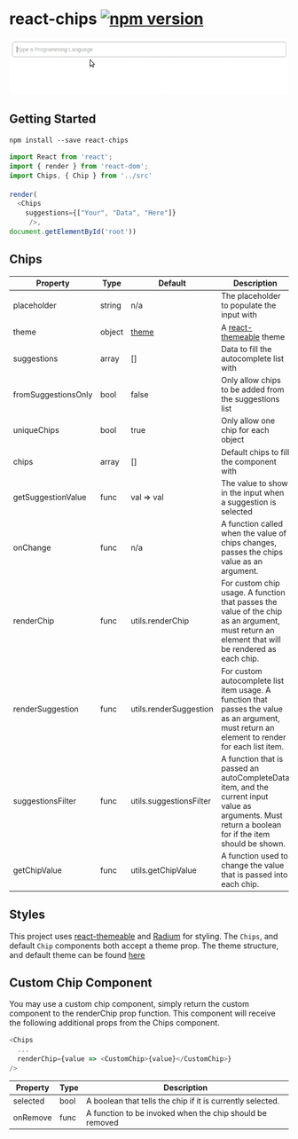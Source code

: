 # react-chips [![npm version](https://badge.fury.io/js/react-chips.svg)](https://badge.fury.io/js/react-chips)

![Example](assets/example.gif)

## Getting Started

```
npm install --save react-chips
```

```js
import React from 'react';
import { render } from 'react-dom';
import Chips, { Chip } from '../src'

render(
  <Chips
    suggestions={["Your", "Data", "Here"]}
     />,
document.getElementById('root'))
```

## Chips

|Property|Type|Default|Description|
|--------|----|-------|-----------|
|placeholder|string|n/a|The placeholder to populate the input with|
|theme|object|[theme](src/theme.js)|A [react-themeable](https://github.com/markdalgleish/react-themeable) theme|
|suggestions|array|[]|Data to fill the autocomplete list with|
|fromSuggestionsOnly|bool|false|Only allow chips to be added from the suggestions list|
|uniqueChips|bool|true|Only allow one chip for each object|
|chips|array|[]|Default chips to fill the component with|
|getSuggestionValue|func|val => val|The value to show in the input when a suggestion is selected|
|onChange|func|n/a|A function called when the value of chips changes, passes the chips value as an argument.|
|renderChip|func|utils.renderChip|For custom chip usage. A function that passes the value of the chip as an argument, must return an element that will be rendered as each chip.|
|renderSuggestion|func|utils.renderSuggestion|For custom autocomplete list item usage. A function that passes the value as an argument, must return an element to render for each list item.|
|suggestionsFilter|func|utils.suggestionsFilter|A function that is passed an autoCompleteData item, and the current input value as arguments. Must return a boolean for if the item should be shown.|
|getChipValue|func|utils.getChipValue|A function used to change the value that is passed into each chip.|

## Styles

This project uses [react-themeable](https://github.com/markdalgleish/react-themeable) and  [Radium](http://stack.formidable.com/radium/) for styling. The `Chips`, and default `Chip` components both accept a theme prop. The theme structure, and default theme can be found [here](src/theme.js)

## Custom Chip Component
You may use a custom chip component, simply return the custom component to the renderChip prop function. This component will receive the following additional props from the Chips component.

```js
<Chips
  ...
  renderChip={value => <CustomChip>{value}</CustomChip>}
/>
```

|Property|Type|Description|
|--------|----|-----------|
|selected|bool|A boolean that tells the chip if it is currently selected.|
|onRemove|func|A function to be invoked when the chip should be removed|
